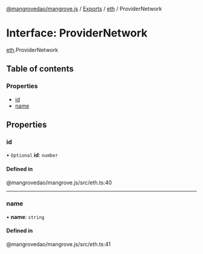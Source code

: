 [@mangrovedao/mangrove.js](../README.md) / [Exports](../modules.md) / [eth](../modules/eth.md) / ProviderNetwork

# Interface: ProviderNetwork

[eth](../modules/eth.md).ProviderNetwork

## Table of contents

### Properties

- [id](eth.ProviderNetwork.md#id)
- [name](eth.ProviderNetwork.md#name)

## Properties

### <a id="id" name="id"></a> id

• `Optional` **id**: `number`

#### Defined in

@mangrovedao/mangrove.js/src/eth.ts:40

___

### <a id="name" name="name"></a> name

• **name**: `string`

#### Defined in

@mangrovedao/mangrove.js/src/eth.ts:41
